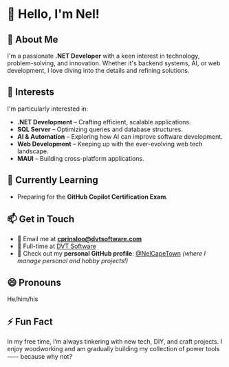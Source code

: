 # 👋 Hello, I'm Nel!

## 🚀 About Me  
I'm a passionate **.NET Developer** with a keen interest in technology, problem-solving, and innovation. Whether it's backend systems, AI, or web development, I love diving into the details and refining solutions.

## 👀 Interests  
I'm particularly interested in:
- **.NET Development** – Crafting efficient, scalable applications.  
- **SQL Server** – Optimizing queries and database structures.  
- **AI & Automation** – Exploring how AI can improve software development.  
- **Web Development** – Keeping up with the ever-evolving web tech landscape.  
- **MAUI** – Building cross-platform applications.  

## 🌱 Currently Learning  
- Preparing for the **GitHub Copilot Certification Exam**.  

## 📫 Get in Touch  
- 📧 Email me at **cprinsloo@dvtsoftware.com**  
- 💼 Full-time at [DVT Software](https://dvtsoftware.com)  
- 🔗 Check out my **personal GitHub profile**: [@NelCapeTown](https://github.com/nelcapetown) *(where I manage personal and hobby projects!)*  

## 😄 Pronouns  
He/him/his  

## ⚡ Fun Fact  
In my free time, I’m always tinkering with new tech, DIY, and craft projects. I enjoy woodworking and am gradually building my collection of power tools ⸺ because why not?  

<!---
nelcapetown-dvt/nelcapetown-dvt is a ✨ special ✨ repository because its `README.md` (this file) appears on your GitHub profile.
You can click the Preview link to take a look at your changes.
--->
